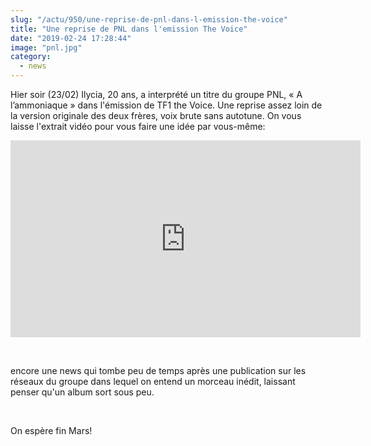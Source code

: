 ```yaml
--- 
slug: "/actu/950/une-reprise-de-pnl-dans-l-emission-the-voice"
title: "Une reprise de PNL dans l'emission The Voice"
date: "2019-02-24 17:28:44"
image: "pnl.jpg"
category:
  - news
---
```

<p>Hier soir (23/02) Ilycia, 20 ans, a interprété un titre du groupe PNL, « A l’ammoniaque » dans l'émission de TF1 the Voice. Une reprise assez loin de la version originale des deux frères, voix brute sans autotune. On vous laisse l'extrait vidéo pour vous faire une idée par vous-même:</p>
<iframe width="560" height="315" src="https://www.youtube.com/embed/kH4Q-yihbf4" frameborder="0" allow="accelerometer; autoplay; encrypted-media; gyroscope; picture-in-picture" allowfullscreen></iframe>
<p> </p>

<p>encore une news qui tombe peu de temps après une publication sur les réseaux du groupe dans lequel on entend un morceau inédit, laissant penser qu'un album sort sous peu.</p>

<p> </p>

<p>On espère fin Mars!</p>